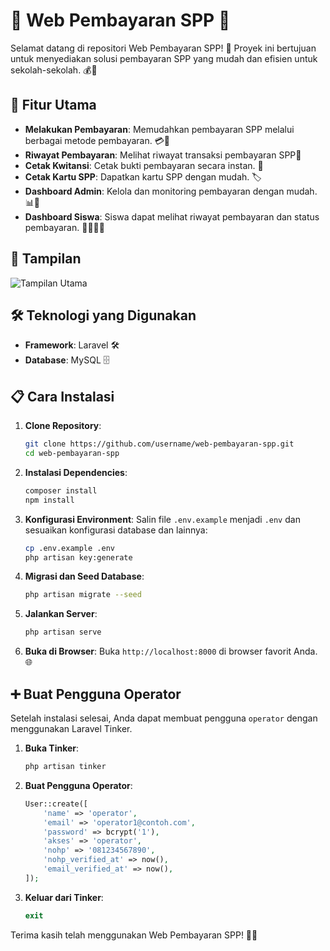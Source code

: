 # 🌟 Web Pembayaran SPP 🌟

Selamat datang di repositori Web Pembayaran SPP! 🎉 Proyek ini bertujuan untuk menyediakan solusi pembayaran SPP yang mudah dan efisien untuk sekolah-sekolah. 💰🏫

## 🚀 Fitur Utama

- **Melakukan Pembayaran**: Memudahkan pembayaran SPP melalui berbagai metode pembayaran. 💳📲
- **Riwayat Pembayaran**: Melihat riwayat transaksi pembayaran SPP📲
- **Cetak Kwitansi**: Cetak bukti pembayaran secara instan. 🧾
- **Cetak Kartu SPP**: Dapatkan kartu SPP dengan mudah. 🏷️
- **Dashboard Admin**: Kelola dan monitoring pembayaran dengan mudah. 📊🔧
- **Dashboard Siswa**: Siswa dapat melihat riwayat pembayaran dan status pembayaran. 👩‍🎓👨‍🎓

## 📸 Tampilan

![Tampilan Utama](link-ke-gambar-tampilan.png)

## 🛠️ Teknologi yang Digunakan

- **Framework**: Laravel 🛠️
- **Database**: MySQL 🗄️

## 📋 Cara Instalasi

1. **Clone Repository**:
    ```bash
    git clone https://github.com/username/web-pembayaran-spp.git
    cd web-pembayaran-spp
    ```

2. **Instalasi Dependencies**:
    ```bash
    composer install
    npm install
    ```

3. **Konfigurasi Environment**:
    Salin file `.env.example` menjadi `.env` dan sesuaikan konfigurasi database dan lainnya:
    ```bash
    cp .env.example .env
    php artisan key:generate
    ```

4. **Migrasi dan Seed Database**:
    ```bash
    php artisan migrate --seed
    ```

5. **Jalankan Server**:
    ```bash
    php artisan serve
    ```

6. **Buka di Browser**:
    Buka `http://localhost:8000` di browser favorit Anda. 🌐

## ➕ Buat Pengguna Operator

Setelah instalasi selesai, Anda dapat membuat pengguna `operator` dengan menggunakan Laravel Tinker.

1. **Buka Tinker**:
    ```bash
    php artisan tinker
    ```

2. **Buat Pengguna Operator**:
    ```php
    User::create([
        'name' => 'operator',
        'email' => 'operator1@contoh.com',
        'password' => bcrypt('1'),
        'akses' => 'operator',
        'nohp' => '081234567890',
        'nohp_verified_at' => now(),
        'email_verified_at' => now(),
    ]);
    ```

3. **Keluar dari Tinker**:
    ```php
    exit
    ```

Terima kasih telah menggunakan Web Pembayaran SPP! 🚀💖
